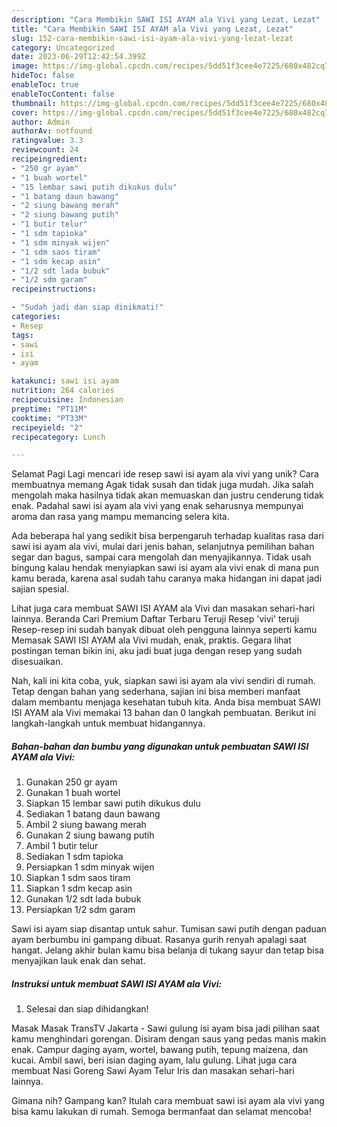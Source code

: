 ```yaml
---
description: "Cara Membikin SAWI ISI AYAM ala Vivi yang Lezat, Lezat"
title: "Cara Membikin SAWI ISI AYAM ala Vivi yang Lezat, Lezat"
slug: 152-cara-membikin-sawi-isi-ayam-ala-vivi-yang-lezat-lezat
category: Uncategorized
date: 2023-06-29T12:42:54.399Z
image: https://img-global.cpcdn.com/recipes/5dd51f3cee4e7225/680x482cq70/sawi-isi-ayam-ala-vivi-foto-resep-utama.jpg
hideToc: false
enableToc: true
enableTocContent: false
thumbnail: https://img-global.cpcdn.com/recipes/5dd51f3cee4e7225/680x482cq70/sawi-isi-ayam-ala-vivi-foto-resep-utama.jpg
cover: https://img-global.cpcdn.com/recipes/5dd51f3cee4e7225/680x482cq70/sawi-isi-ayam-ala-vivi-foto-resep-utama.jpg
author: Admin
authorAv: notfound
ratingvalue: 3.3
reviewcount: 24
recipeingredient:
- "250 gr ayam"
- "1 buah wortel"
- "15 lembar sawi putih dikukus dulu"
- "1 batang daun bawang"
- "2 siung bawang merah"
- "2 siung bawang putih"
- "1 butir telur"
- "1 sdm tapioka"
- "1 sdm minyak wijen"
- "1 sdm saos tiram"
- "1 sdm kecap asin"
- "1/2 sdt lada bubuk"
- "1/2 sdm garam"
recipeinstructions:

- "Sudah jadi dan siap dinikmati!"
categories:
- Resep
tags:
- sawi
- isi
- ayam

katakunci: sawi isi ayam 
nutrition: 264 calories
recipecuisine: Indonesian
preptime: "PT11M"
cooktime: "PT33M"
recipeyield: "2"
recipecategory: Lunch

---
```



Selamat Pagi Lagi mencari ide resep sawi isi ayam ala vivi yang unik? Cara membuatnya memang Agak tidak susah dan tidak juga mudah. Jika salah mengolah maka hasilnya tidak akan memuaskan dan justru cenderung tidak enak. Padahal sawi isi ayam ala vivi yang enak seharusnya mempunyai aroma dan rasa yang mampu memancing selera kita.


Ada beberapa hal yang sedikit bisa berpengaruh terhadap kualitas rasa dari sawi isi ayam ala vivi, mulai dari jenis bahan, selanjutnya pemilihan bahan segar dan bagus, sampai cara mengolah dan menyajikannya. Tidak usah bingung kalau hendak menyiapkan sawi isi ayam ala vivi enak di mana pun kamu berada, karena asal sudah tahu caranya maka hidangan ini dapat jadi sajian spesial.

Lihat juga cara membuat SAWI ISI AYAM ala Vivi dan masakan sehari-hari lainnya. Beranda Cari Premium Daftar Terbaru Teruji Resep &#39;vivi&#39; teruji Resep-resep ini sudah banyak dibuat oleh pengguna lainnya seperti kamu Memasak SAWI ISI AYAM ala Vivi mudah, enak, praktis. Gegara lihat postingan teman bikin ini, aku jadi buat juga dengan resep yang sudah disesuaikan.


Nah, kali ini kita coba, yuk, siapkan sawi isi ayam ala vivi sendiri di rumah. Tetap dengan bahan yang sederhana, sajian ini bisa memberi manfaat dalam membantu menjaga kesehatan tubuh kita. Anda bisa membuat SAWI ISI AYAM ala Vivi memakai 13 bahan dan 0 langkah pembuatan. Berikut ini langkah-langkah untuk membuat hidangannya.

<!--inarticleads1-->

##### Bahan-bahan dan bumbu yang digunakan untuk pembuatan SAWI ISI AYAM ala Vivi:

1. Gunakan 250 gr ayam
1. Gunakan 1 buah wortel
1. Siapkan 15 lembar sawi putih dikukus dulu
1. Sediakan 1 batang daun bawang
1. Ambil 2 siung bawang merah
1. Gunakan 2 siung bawang putih
1. Ambil 1 butir telur
1. Sediakan 1 sdm tapioka
1. Persiapkan 1 sdm minyak wijen
1. Siapkan 1 sdm saos tiram
1. Siapkan 1 sdm kecap asin
1. Gunakan 1/2 sdt lada bubuk
1. Persiapkan 1/2 sdm garam


Sawi isi ayam siap disantap untuk sahur. Tumisan sawi putih dengan paduan ayam berbumbu ini gampang dibuat. Rasanya gurih renyah apalagi saat hangat. Jelang akhir bulan kamu bisa belanja di tukang sayur dan tetap bisa menyajikan lauk enak dan sehat. 

<!--inarticleads2-->

##### Instruksi untuk membuat SAWI ISI AYAM ala Vivi:


1. Selesai dan siap dihidangkan!

Masak Masak TransTV Jakarta - Sawi gulung isi ayam bisa jadi pilihan saat kamu menghindari gorengan. Disiram dengan saus yang pedas manis makin enak. Campur daging ayam, wortel, bawang putih, tepung maizena, dan kucai. Ambil sawi, beri isian daging ayam, lalu gulung. Lihat juga cara membuat Nasi Goreng Sawi Ayam Telur Iris dan masakan sehari-hari lainnya. 

Gimana nih? Gampang kan? Itulah cara membuat sawi isi ayam ala vivi yang bisa kamu lakukan di rumah. Semoga bermanfaat dan selamat mencoba!

